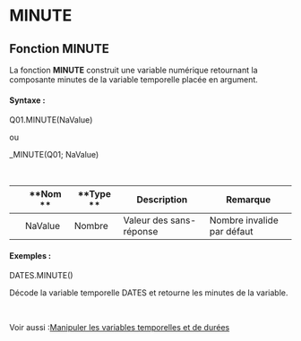 # MINUTE

## Fonction MINUTE

La fonction **MINUTE** construit une variable numérique retournant la composante minutes de la variable temporelle placée en argument.

#### Syntaxe :&nbsp;

Q01.MINUTE(NaValue)

ou

\_MINUTE(Q01; NaValue)

&nbsp;

| &nbsp; | **Nom ** | **Type ** | **Description** | **Remarque** |
| --- | --- | --- | --- | --- |
| &nbsp; | NaValue | Nombre | Valeur des sans-réponse | Nombre invalide par défaut |


#### Exemples :

DATES.MINUTE()

Décode la variable temporelle DATES et retourne les minutes de la variable.

&nbsp;

Voir aussi :[Manipuler les variables temporelles et de durées](<Manipulerlesvariablestemporelle1.md>)
